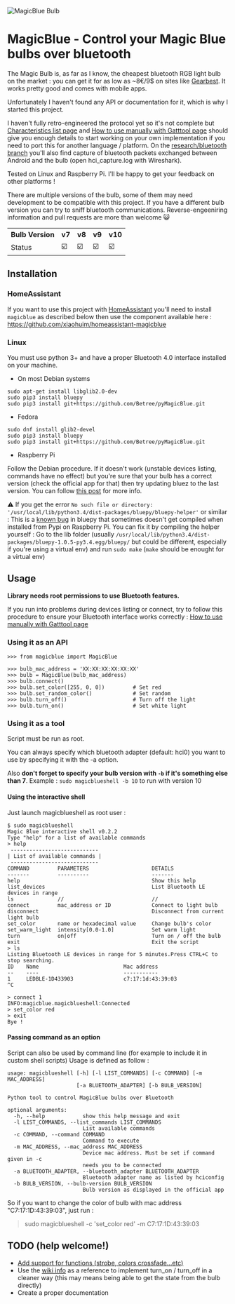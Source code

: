 ![MagicBlue Bulb](https://lut.im/xpaCaUNTaU/k6WRbc71KMMSFIln.jpg)

# MagicBlue - Control your Magic Blue bulbs over bluetooth

The Magic Bulb is, as far as I know, the cheapest bluetooth RGB light bulb on the market : you can get it for as low as ~8€/9$ on sites like
[Gearbest](http://www.gearbest.com/smart-light-bulb/pp_230349.html). It works pretty good and comes with mobile apps.

Unfortunately I haven't found any API or documentation for it, which is why I started this project.

I haven't fully retro-engineered the protocol yet so it's not complete but
[Characteristics list page](https://github.com/Betree/pyMagicBlue/wiki/Characteristics-list) and
[How to use manually with Gatttool page](https://github.com/Betree/pyMagicBlue/wiki/How-to-use-manually-with-Gatttool)
should give you enough details to start working on your own implementation if you need to port this for another
language / platform.
On the [research/bluetooth branch](https://github.com/Betree/pyMagicBlue/tree/research/bluetooth) you'll also find capture of bluetooth packets exchanged between Android and the bulb (open hci_capture.log with Wireshark).

Tested on Linux and Raspberry Pi. I'll be happy to get your feedback on other platforms !

There are multiple versions of the bulb, some of them may need development to be compatible with this project. If you have a different bulb version you can try to sniff bluetooth communications. Reverse-engeeniring information and pull requests are more than welcome 😺

<table>
  <tr>
    <th>Bulb Version<br></th>
    <th>v7</th>
    <th>v8</th>
    <th>v9</th>
    <th>v10</th>
  </tr>
  <tr>
    <td>Status</td>
    <td>☑️</td>
    <td>☑️<br></td>
    <td>☑️</td>
    <td>☑️</td>
  </tr>
</table>

## Installation
### HomeAssistant
If you want to use this project with [HomeAssistant](https://home-assistant.io/) you'll need to install `magicblue` as described below then use the component available here : https://github.com/xiaohuim/homeassistant-magicblue

### Linux
You must use python 3+ and have a proper Bluetooth 4.0 interface installed on your machine.

* On most Debian systems

```
sudo apt-get install libglib2.0-dev
sudo pip3 install bluepy
sudo pip3 install git+https://github.com/Betree/pyMagicBlue.git
```

* Fedora

```
sudo dnf install glib2-devel
sudo pip3 install bluepy
sudo pip3 install git+https://github.com/Betree/pyMagicBlue.git
```

* Raspberry Pi

Follow the Debian procedure. If it doesn't work (unstable devices listing, commands have no effect) but you're sure that your bulb has a correct version (check the official app for that) then try updating bluez to the last version. You can follow [this post](https://community.home-assistant.io/t/xiaomi-mi-plants-monitor-flower/3388/135) for more info.

⚠️ If you get the error `No such file or directory: '/usr/local/lib/python3.4/dist-packages/bluepy/bluepy-helper'` or similar :
This is a [known bug](https://github.com/IanHarvey/bluepy/issues/158) in bluepy that sometimes doesn't get compiled when installed from Pypi on Raspberry Pi. You can fix it by compiling the helper yourself :
Go to the lib folder (usually `/usr/local/lib/python3.4/dist-packages/bluepy-1.0.5-py3.4.egg/bluepy/` but could be different, especially if you're using a virtual env) and run `sudo make` (`make` should be enought for a virtual env)

## Usage

**Library needs root permissions to use Bluetooth features.**

If you run into problems during devices listing or connect, try to follow this procedure to ensure your Bluetooth interface works correctly : [How to use manually with Gatttool page](https://github.com/Betree/pyMagicBlue/wiki/How-to-use-manually-with-Gatttool)

### Using it as an API

```
>>> from magicblue import MagicBlue

>>> bulb_mac_address = 'XX:XX:XX:XX:XX:XX'
>>> bulb = MagicBlue(bulb_mac_address)
>>> bulb.connect()
>>> bulb.set_color([255, 0, 0])         # Set red
>>> bulb.set_random_color()             # Set random
>>> bulb.turn_off()                     # Turn off the light
>>> bulb.turn_on()                      # Set white light
```

### Using it as a tool
Script must be run as root.

You can always specify which bluetooth adapter (default: hci0) you want to use by specifying it with the -a option.

Also **don't forget to specify your bulb version with `-b` if it's something else than 7**. Example :
`sudo magicblueshell -b 10` to run with version 10


#### Using the interactive shell
Just launch magicblueshell as root user :

```
$ sudo magicblueshell
Magic Blue interactive shell v0.2.2
Type "help" for a list of available commands
> help
 ----------------------------
| List of available commands |
 ----------------------------
COMMAND         PARAMETERS                    DETAILS
-------         ----------                    -------
help                                          Show this help
list_devices                                  List Bluetooth LE devices in range
ls              //                            //
connect         mac_address or ID             Connect to light bulb
disconnect                                    Disconnect from current light bulb
set_color       name or hexadecimal value     Change bulb's color
set_warm_light  intensity[0.0-1.0]            Set warm light
turn            on|off                        Turn on / off the bulb
exit                                          Exit the script
> ls
Listing Bluetooth LE devices in range for 5 minutes.Press CTRL+C to stop searching.
ID    Name                           Mac address 
--    ----                           ----------- 
1     LEDBLE-1D433903                c7:17:1d:43:39:03
^C

> connect 1
INFO:magicblue.magicblueshell:Connected
> set_color red
> exit
Bye !
```

#### Passing command as an option
Script can also be used by command line (for example to include it in custom shell scripts)
Usage is defined as follow :

```
usage: magicblueshell [-h] [-l LIST_COMMANDS] [-c COMMAND] [-m MAC_ADDRESS]
                      [-a BLUETOOTH_ADAPTER] [-b BULB_VERSION]

Python tool to control MagicBlue bulbs over Bluetooth

optional arguments:
  -h, --help            show this help message and exit
  -l LIST_COMMANDS, --list_commands LIST_COMMANDS
                        List available commands
  -c COMMAND, --command COMMAND
                        Command to execute
  -m MAC_ADDRESS, --mac_address MAC_ADDRESS
                        Device mac address. Must be set if command given in -c
                        needs you to be connected
  -a BLUETOOTH_ADAPTER, --bluetooth_adapter BLUETOOTH_ADAPTER
                        Bluetooth adapter name as listed by hciconfig
  -b BULB_VERSION, --bulb-version BULB_VERSION
                        Bulb version as displayed in the official app

```
                     
So if you want to change the color of bulb with mac address "C7:17:1D:43:39:03", just run :
    
> sudo magicblueshell -c 'set_color red' -m C7:17:1D:43:39:03


## TODO (help welcome!)

- [Add support for functions (strobe, colors crossfade...etc)](https://github.com/Betree/magicblue/issues/19)
- Use the [wiki info](https://github.com/Betree/magicblue/wiki/How-to-use-manually-with-Gatttool#functions) as a reference to implement turn_on / turn_off in a cleaner way (this may means being able to get the state from the bulb directly)
- Create a proper documentation
